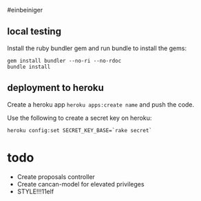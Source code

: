 #einbeiniger
## local testing

Install the ruby bundler gem and run bundle to install the gems:

    gem install bundler --no-ri --no-rdoc
    bundle install

## deployment to heroku
Create a heroku app ```heroku apps:create name``` and push the code.

Use the following to create a secret key on heroku:

    heroku config:set SECRET_KEY_BASE=`rake secret`


# todo

- Create proposals controller
- Create cancan-model for elevated privileges
- STYLE!!!11elf